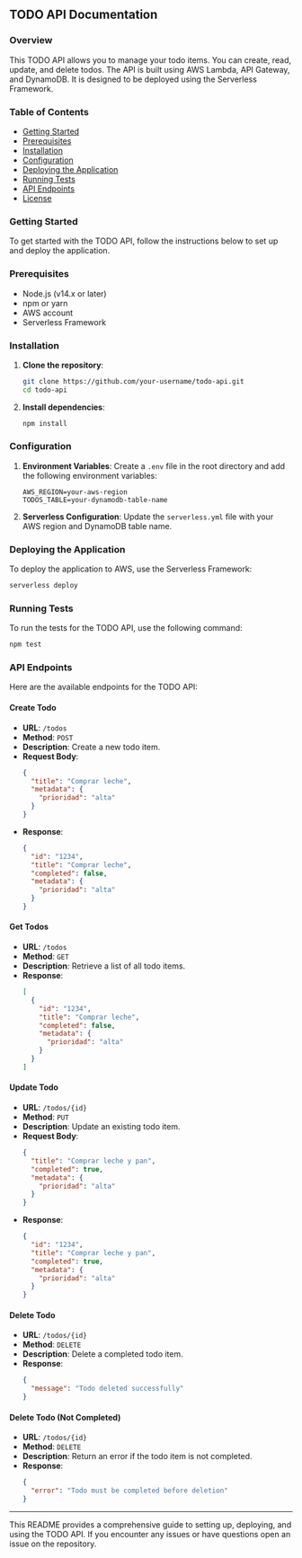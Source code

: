 ## TODO API Documentation

### Overview

This TODO API allows you to manage your todo items. You can create, read, update, and delete todos. The API is built using AWS Lambda, API Gateway, and DynamoDB. It is designed to be deployed using the Serverless Framework.

### Table of Contents

- [Getting Started](#getting-started)
- [Prerequisites](#prerequisites)
- [Installation](#installation)
- [Configuration](#configuration)
- [Deploying the Application](#deploying-the-application)
- [Running Tests](#running-tests)
- [API Endpoints](#api-endpoints)
- [License](#license)

### Getting Started

To get started with the TODO API, follow the instructions below to set up and deploy the application.

### Prerequisites

- Node.js (v14.x or later)
- npm or yarn
- AWS account
- Serverless Framework

### Installation

1. **Clone the repository**:
   ```sh
   git clone https://github.com/your-username/todo-api.git
   cd todo-api
   ```

2. **Install dependencies**:
   ```sh
   npm install
   ```

### Configuration

1. **Environment Variables**: Create a `.env` file in the root directory and add the following environment variables:
   ```env
   AWS_REGION=your-aws-region
   TODOS_TABLE=your-dynamodb-table-name
   ```

2. **Serverless Configuration**: Update the `serverless.yml` file with your AWS region and DynamoDB table name.

### Deploying the Application

To deploy the application to AWS, use the Serverless Framework:

```sh
serverless deploy
```

### Running Tests

To run the tests for the TODO API, use the following command:

```sh
npm test
```

### API Endpoints

Here are the available endpoints for the TODO API:

#### Create Todo

- **URL**: `/todos`
- **Method**: `POST`
- **Description**: Create a new todo item.
- **Request Body**:
  ```json
  {
    "title": "Comprar leche",
    "metadata": {
      "prioridad": "alta"
    }
  }
  ```
- **Response**:
  ```json
  {
    "id": "1234",
    "title": "Comprar leche",
    "completed": false,
    "metadata": {
      "prioridad": "alta"
    }
  }
  ```

#### Get Todos

- **URL**: `/todos`
- **Method**: `GET`
- **Description**: Retrieve a list of all todo items.
- **Response**:
  ```json
  [
    {
      "id": "1234",
      "title": "Comprar leche",
      "completed": false,
      "metadata": {
        "prioridad": "alta"
      }
    }
  ]
  ```

#### Update Todo

- **URL**: `/todos/{id}`
- **Method**: `PUT`
- **Description**: Update an existing todo item.
- **Request Body**:
  ```json
  {
    "title": "Comprar leche y pan",
    "completed": true,
    "metadata": {
      "prioridad": "alta"
    }
  }
  ```
- **Response**:
  ```json
  {
    "id": "1234",
    "title": "Comprar leche y pan",
    "completed": true,
    "metadata": {
      "prioridad": "alta"
    }
  }
  ```

#### Delete Todo

- **URL**: `/todos/{id}`
- **Method**: `DELETE`
- **Description**: Delete a completed todo item.
- **Response**:
  ```json
  {
    "message": "Todo deleted successfully"
  }
  ```

#### Delete Todo (Not Completed)

- **URL**: `/todos/{id}`
- **Method**: `DELETE`
- **Description**: Return an error if the todo item is not completed.
- **Response**:
  ```json
  {
    "error": "Todo must be completed before deletion"
  }
  ```

---

This README provides a comprehensive guide to setting up, deploying, and using the TODO API. If you encounter any issues or have questions open an issue on the repository.